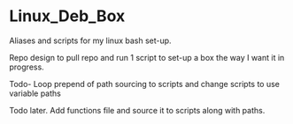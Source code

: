 # Linux_Deb_Box
Aliases and scripts for my linux bash set-up. 

Repo design to pull repo and run 1 script to set-up a box the way I want it in progress.

Todo-
Loop prepend of path sourcing to scripts and change scripts to use variable paths

Todo later. Add functions file and source it to scripts along with paths.
